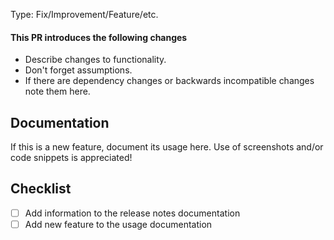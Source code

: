 Type: Fix/Improvement/Feature/etc.

#### This PR introduces the following changes

- Describe changes to functionality.
- Don't forget assumptions.
- If there are dependency changes or backwards incompatible changes note them here.

## Documentation

If this is a new feature, document its usage here. Use of screenshots and/or code snippets is appreciated!

## Checklist

- [ ] Add information to the release notes documentation
- [ ] Add new feature to the usage documentation
